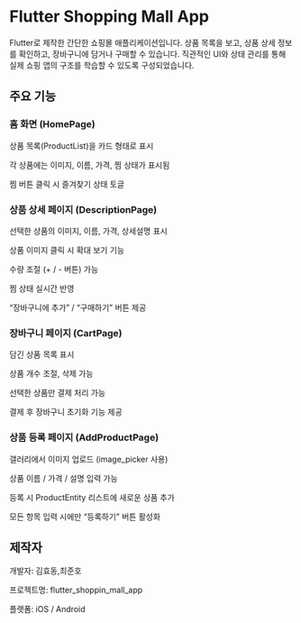 # Flutter Shopping Mall App

Flutter로 제작한 간단한 쇼핑몰 애플리케이션입니다.
상품 목록을 보고, 상품 상세 정보를 확인하고, 장바구니에 담거나 구매할 수 있습니다.
직관적인 UI와 상태 관리를 통해 실제 쇼핑 앱의 구조를 학습할 수 있도록 구성되었습니다.


## 주요 기능
### 홈 화면 (HomePage)

상품 목록(ProductList)을 카드 형태로 표시

각 상품에는 이미지, 이름, 가격, 찜 상태가 표시됨

찜 버튼 클릭 시 즐겨찾기 상태 토글

### 상품 상세 페이지 (DescriptionPage)

선택한 상품의 이미지, 이름, 가격, 상세설명 표시

상품 이미지 클릭 시 확대 보기 기능

수량 조절 (+ / - 버튼) 가능

찜 상태 실시간 반영

“장바구니에 추가” / “구매하기” 버튼 제공


### 장바구니 페이지 (CartPage)

담긴 상품 목록 표시

상품 개수 조절, 삭제 가능

선택한 상품만 결제 처리 가능

결제 후 장바구니 초기화 기능 제공

### 상품 등록 페이지 (AddProductPage)

갤러리에서 이미지 업로드 (image_picker 사용)

상품 이름 / 가격 / 설명 입력 가능

등록 시 ProductEntity 리스트에 새로운 상품 추가

모든 항목 입력 시에만 “등록하기” 버튼 활성화

## 제작자

개발자: 김효동,최준호

프로젝트명: flutter_shoppin_mall_app

플랫폼: iOS / Android
